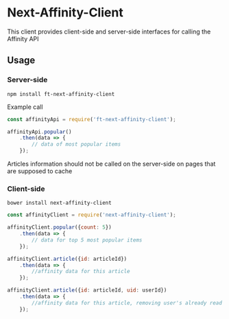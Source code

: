 # Next-Affinity-Client


This client provides client-side and server-side interfaces for calling the Affinity API

## Usage

### Server-side
`npm install ft-next-affinity-client`

Example call
```javascript
const affinityApi = require('ft-next-affinity-client');

affinityApi.popular()
	.then(data => {
		// data of most popular items
	});
```

Articles information should not be called on the server-side on pages that are supposed to cache

### Client-side
`bower install next-affinity-client`

```javascript
const affinityClient = require('next-affinity-client');

affinityClient.popular({count: 5})
	.then(data => {
		// data for top 5 most popular items
	});

affinityClient.article({id: articleId})
	.then(data => {
		//affinity data for this article
	});

affinityClient.article({id: articleId, uid: userId})
	.then(data => {
		//affinity data for this article, removing user's already read items
	});
```
